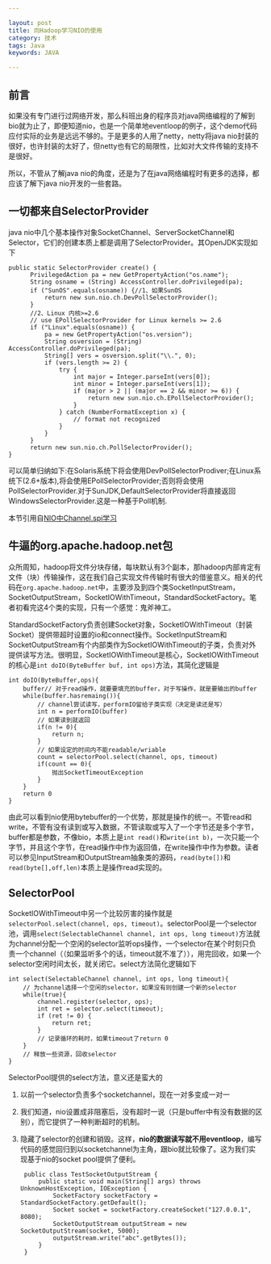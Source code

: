 ```yaml
---

layout: post
title: 向Hadoop学习NIO的使用
category: 技术
tags: Java
keywords: JAVA

---
```


## 前言 ##

如果没有专门进行过网络开发，那么科班出身的程序员对java网络编程的了解到bio就为止了，即便知道nio，也是一个简单地eventloop的例子，这个demo代码应付实际的业务是远远不够的。于是更多的人用了netty，netty将java nio封装的很好，也许封装的太好了，但netty也有它的局限性，比如对大文件传输的支持不是很好。

所以，不管从了解java nio的角度，还是为了在java网络编程时有更多的选择，都应该了解下java nio开发的一些套路。

## 一切都来自SelectorProvider

java nio中几个基本操作对象SocketChannel、ServerSocketChannel和Selector，它们的创建本质上都是调用了SelectorProvider。其OpenJDK实现如下


    public static SelectorProvider create() {  
          PrivilegedAction pa = new GetPropertyAction("os.name");  
          String osname = (String) AccessController.doPrivileged(pa);  
          if ("SunOS".equals(osname)) {//1、如果SunOS  
              return new sun.nio.ch.DevPollSelectorProvider();  
          }  
          //2、Linux 内核>=2.6  
          // use EPollSelectorProvider for Linux kernels >= 2.6  
          if ("Linux".equals(osname)) {  
              pa = new GetPropertyAction("os.version");  
              String osversion = (String) AccessController.doPrivileged(pa);  
              String[] vers = osversion.split("\\.", 0);  
              if (vers.length >= 2) {  
                  try {  
                      int major = Integer.parseInt(vers[0]);  
                      int minor = Integer.parseInt(vers[1]);  
                      if (major > 2 || (major == 2 && minor >= 6)) {  
                          return new sun.nio.ch.EPollSelectorProvider();  
                      }  
                  } catch (NumberFormatException x) {  
                      // format not recognized  
                  }  
              }  
          }  
          return new sun.nio.ch.PollSelectorProvider();  
    }  
    
可以简单归纳如下:在Solaris系统下将会使用DevPollSelectorProdiver;在Linux系统下(2.6+版本),将会使用EPollSelectorProvider;否则将会使用PollSelectorProvider.对于SunJDK,DefaultSelectorProvider将直接返回WindowsSelectorProvider.这是一种基于Poll机制.

本节引用自[NIO中Channel.spi学习][]

## 牛逼的org.apache.hadoop.net包

众所周知，hadoop将文件分块存储，每块默认有3个副本，那hadoop内部肯定有文件（块）传输操作，这在我们自己实现文件传输时有很大的借鉴意义。相关的代码在`org.apache.hadoop.net`中，主要涉及到四个类SocketInputStream，SocketOutputStream，SocketIOWithTimeout，StandardSocketFactory。笔者初看完这4个类的实现，只有一个感觉：鬼斧神工。

StandardSocketFactory负责创建Socket对象，SocketIOWithTimeout（封装Socket）提供带超时设置的io和connect操作。SocketInputStream和SocketOutputStream有个内部类作为SocketIOWithTimeout的子类，负责对外提供读写方法。很明显，SocketIOWithTimeout是核心，SocketIOWithTimeout的核心是`int doIO(ByteBuffer buf, int ops)`方法，其简化逻辑是

    int doIO(ByteBuffer,ops){
        buffer// 对于read操作，就要要填充的buffer，对于写操作，就是要输出的buffer
		while(buffer.hasremaing()){
			// channel尝试读写，performIO留给子类实现（决定是读还是写）
			int n = performIO(buffer)
			// 如果读到就返回
			if(n != 0){
			    return n;
			}
			// 如果设定的时间内不能readable/wriable
			count = selectorPool.select(channel, ops, timeout)
			if(count == 0){
			    抛出SocketTimeoutException
			}
		}
		return 0
	}


由此可以看到nio使用bytebuffer的一个优势，那就是操作的统一。不管read和write，不管有没有读到或写入数据，不管读取或写入了一个字节还是多个字节，buffer都是参数，不像bio，本质上是`int read()`和`write(int b)`，一次只能一个字节，并且这个字节，在read操作中作为返回值，在write操作中作为参数。读者可以参见InputStream和OutputStream抽象类的源码，`read(byte[])`和`read(byte[],off,len)`本质上是操作read实现的。

## SelectorPool

SocketIOWithTimeout中另一个比较厉害的操作就是`selectorPool.select(channel, ops, timeout)`。selectorPool是一个selector池，调用`select(SelectableChannel channel, int ops, long timeout)`方法就为channel分配一个空闲的selector监听ops操作，一个selector在某个时刻只负责一个channel（（如果监听多个的话，timeout就不准了）），用完回收，如果一个selector空闲时间太长，就关闭它。select方法简化逻辑如下


    int select(SelectableChannel channel, int ops, long timeout){
        // 为channel选择一个空闲的selector，如果没有则创建一个新的selector
        while(true){
            channel.register(selector, ops);
            int ret = selector.select(timeout);
            if (ret != 0) {
			    return ret;
			}
			// 记录循环的耗时，如果timeout了return 0
        }
        // 释放一些资源，回收selector
    }
    
SelectorPool提供的select方法，意义还是蛮大的

1. 以前一个selector负责多个socketchannel，现在一对多变成一对一
2. 我们知道，nio设置成非阻塞后，没有超时一说（只是buffer中有没有数据的区别），而它提供了一种判断超时的机制。
3. 隐藏了selector的创建和销毁。这样，**nio的数据读写就不用eventloop**，编写代码的感觉回归到以socketchannel为主角，跟bio就比较像了。这为我们实现基于nio的socket pool提供了便利。

        public class TestSocketOutputStream {
        	public static void main(String[] args) throws UnknownHostException, IOException {
        		SocketFactory socketFactory = StandardSocketFactory.getDefault();
        		Socket socket = socketFactory.createSocket("127.0.0.1", 8080);
        		SocketOutputStream outputStream = new SocketOutputStream(socket, 5000);
        		outputStream.write("abc".getBytes());
        	}
        }


[NIO中Channel.spi学习]: http://shift-alt-ctrl.iteye.com/blog/1841511
